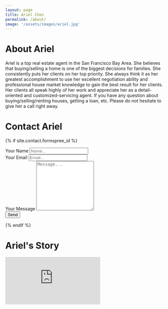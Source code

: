 ```yaml
---
layout: page
title: Ariel Chen
permalink: /about/
image: '/assets/images/ariel.jpg'
---
```


# About Ariel

Ariel is a top real estate agent in the San Francisco Bay Area.
She believes that buying/selling a home is one of the biggest decisions for families.
She consistently puts her clients on her top priority. She always think it as her greatest accomplishment to use her excellent negotiation ability and professional house market knowledge to gain the best result for her clients. Her clients all speak highly of her work and appreciate her as a detail-oriented and customized-servicing agent. If you have any question about buying/selling/renting houses, getting a loan, etc. Please do not hesitate to give her a call right away.

# Contact Ariel

{% if site.contact.formspree_id %}
<div class="form-box">
  <div class="contact-head"></div>
  <form class="form" action="https://formspree.io/f/{{site.contact.formspree_id}}" method="POST">
    <div class="form__group">
      <label class="form__label screen-reader-text" for="form-name">Your Name</label>
      <input class="form__input" id="form-name" type="text" name="name" placeholder="Name..." required>
    </div>
    <div class="form__group">
      <label class="form__label screen-reader-text" for="form-email">Your Email</label>
      <input class="form__input" id="form-email" type="email" name="_replyto" placeholder="Email..." required>
    </div>
    <div class="form__group">
      <label class="form__label screen-reader-text" for="form-text">Your Message</label>
      <textarea class="form__input" id="form-text" name="text" rows="10" placeholder="Message..." required></textarea>
    </div>
    <div class="form__group">
      <button class="button button--rounded" type="submit">Send</button>
    </div>
  </form>
</div>
{% endif %}

# Ariel's Story

<iframe src="https://www.youtube.com/embed/UsBAmZY8V9k" frameborder="0" allow="accelerometer; clipboard-write; encrypted-media; gyroscope; picture-in-picture" allowfullscreen></iframe>